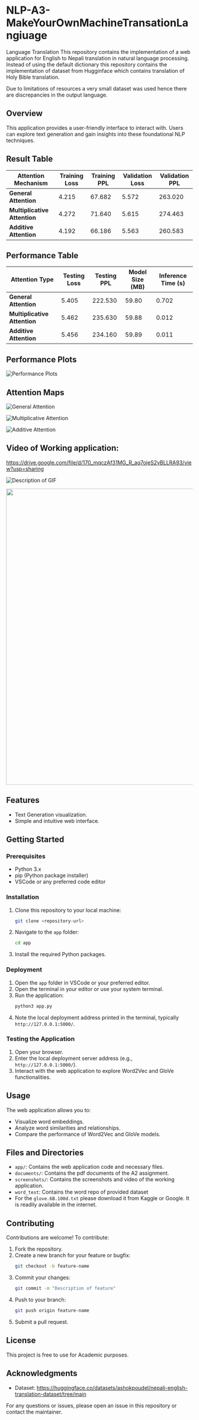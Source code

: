 # NLP-A3-MakeYourOwnMachineTransationLangiuage
Language Translation
This repository contains the implementation of a web application for English to Nepali translation in natural language processing.
Instead of using the default dictionary this repository contains the implementation of dataset from Hugginface which contains translation of Holy Bible translation.

Due to limitations of resources a very small dataset was used hence there are discrepancies in the output language.

## Overview
This application provides a user-friendly interface to interact with. Users can explore text generation and gain insights into these foundational NLP techniques.

## Result Table

| Attention Mechanism      | Training Loss | Training PPL | Validation Loss | Validation PPL |
|--------------------------|--------------|--------------|----------------|----------------|
| **General Attention**    | 4.215        | 67.682      | 5.572          | 263.020        |
| **Multiplicative Attention** | 4.272   | 71.640      | 5.615          | 274.463        |
| **Additive Attention**   | 4.192        | 66.186      | 5.563          | 260.583        |


## Performance Table

| **Attention Type**        | **Testing Loss** | **Testing PPL** | **Model Size (MB)** | **Inference Time (s)** |
|---------------------------|------------------|-----------------|---------------------|------------------------|
| **General Attention**     | 5.405            | 222.530         | 59.80               | 0.702                  |
| **Multiplicative Attention** | 5.462         | 235.630         | 59.88               | 0.012                  |
| **Additive Attention**    | 5.456            | 234.160         | 59.89               | 0.011                  |


## Performance Plots
![Performance Plots](screenshots/performance_chart.png)

## Attention Maps
![General Attention](screenshots/generalattention.png)

![Multiplicative Attention](screenshots/multiplicativeattention.png)

![Additive Attention](screenshots/additiveattention.png)

## Video of Working application:  
https://drive.google.com/file/d/170_mqczAf31MG_R_aq7ojeS2yBLLRA93/view?usp=sharing 

![Description of GIF](screenshots/Applicationvideo.gif)

<p align="center">
  <img src="screenshots/Applicationvideo.gif" width="800">
</p>

## Features
- Text Generation visualization.
- Simple and intuitive web interface.

## Getting Started
### Prerequisites
- Python 3.x
- pip (Python package installer)
- VSCode or any preferred code editor

### Installation
1. Clone this repository to your local machine:
   ```bash
   git clone <repository-url>
   ```

2. Navigate to the `app` folder:
   ```bash
   cd app
   ```

3. Install the required Python packages.

### Deployment
1. Open the `app` folder in VSCode or your preferred editor.
2. Open the terminal in your editor or use your system terminal.
3. Run the application:
   ```bash
   python3 app.py
   ```
4. Note the local deployment address printed in the terminal, typically `http://127.0.0.1:5000/`.

### Testing the Application
1. Open your browser.
2. Enter the local deployment server address (e.g., `http://127.0.0.1:5000/`).
3. Interact with the web application to explore Word2Vec and GloVe functionalities.

## Usage
The web application allows you to:
- Visualize word embeddings.
- Analyze word similarities and relationships.
- Compare the performance of Word2Vec and GloVe models.

## Files and Directories
- `app/`: Contains the web application code and necessary files.
- `documents/`: Contains the pdf documents of the A2 assignment.
- `screenshots/`: Contains the screenshots and video of the working application.
- `word_test`: Contains the word repo of provided dataset
- For the `glove.6B.100d.txt` please download it from Kaggle or Google. It is readily available in the internet.

## Contributing
Contributions are welcome! To contribute:
1. Fork the repository.
2. Create a new branch for your feature or bugfix:
   ```bash
   git checkout -b feature-name
   ```
3. Commit your changes:
   ```bash
   git commit -m "Description of feature"
   ```
4. Push to your branch:
   ```bash
   git push origin feature-name
   ```
5. Submit a pull request.

## License
This project is free to use for Academic purposes.

## Acknowledgments
- Dataset: https://huggingface.co/datasets/ashokpoudel/nepali-english-translation-dataset/tree/main 

For any questions or issues, please open an issue in this repository or contact the maintainer.

